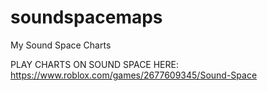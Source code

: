# soundspacemaps
My Sound Space Charts



PLAY CHARTS ON SOUND SPACE HERE: https://www.roblox.com/games/2677609345/Sound-Space
